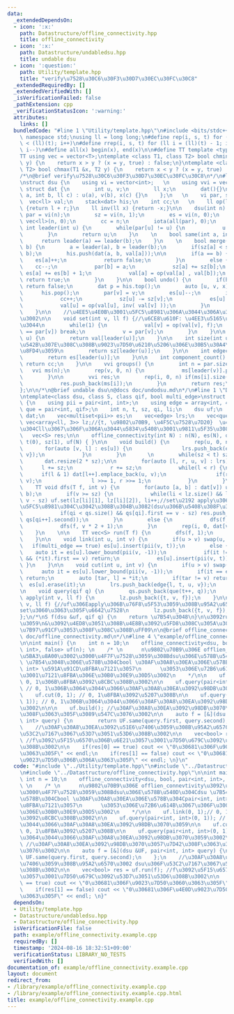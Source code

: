 ```yaml
---
data:
  _extendedDependsOn:
  - icon: ':x:'
    path: Datastructure/offline_connectivity.hpp
    title: offline_connectivity
  - icon: ':x:'
    path: Datastructure/undabledsu.hpp
    title: undable dsu
  - icon: ':question:'
    path: Utility/template.hpp
    title: "verify\u7528\u30C6\u30F3\u30D7\u30EC\u30FC\u30C8"
  _extendedRequiredBy: []
  _extendedVerifiedWith: []
  _isVerificationFailed: false
  _pathExtension: cpp
  _verificationStatusIcon: ':warning:'
  attributes:
    links: []
  bundledCode: "#line 1 \"Utility/template.hpp\"\n#include <bits/stdc++.h>\nusing\
    \ namespace std;\nusing ll = long long;\n#define rep(i, s, t) for (ll i = s; i\
    \ < (ll)(t); i++)\n#define rrep(i, s, t) for (ll i = (ll)(t) - 1; i >= (ll)(s);\
    \ i--)\n#define all(x) begin(x), end(x)\n\n#define TT template <typename T>\n\
    TT using vec = vector<T>;\ntemplate <class T1, class T2> bool chmin(T1 &x, T2\
    \ y) {\n    return x > y ? (x = y, true) : false;\n}\ntemplate <class T1, class\
    \ T2> bool chmax(T1 &x, T2 y) {\n    return x < y ? (x = y, true) : false;\n}\n\
    /*\n@brief verify\u7528\u30C6\u30F3\u30D7\u30EC\u30FC\u30C8\n*/\n#line 1 \"Datastructure/undabledsu.hpp\"\
    \nstruct dsu {\n    using vi = vector<int>;   \n    using vvi = vec<vi>;\n   \
    \ struct dat {\n        int u, v;\n        ll x;\n        dat(){}\n        dat(int\
    \ a, int b, ll c) : u(a), v(b), x(c) {}\n    };\n   \n    vi par, sz, es;\n  \
    \  vec<ll> val;\n    stack<dat> his;\n    int cc;\n   \n    ll op(ll l, ll r)\
    \ {return l + r;}\n    ll inv(ll x) {return -x;}\n\n    dsu(int n) {\n       \
    \ par = vi(n);\n        sz = vi(n, 1);\n        es = vi(n, 0);\n        val =\
    \ vec<ll>(n, 0);\n        cc = n;\n        iota(all(par), 0);\n    }\n  \n   \
    \ int leader(int u) {\n        while(par[u] != u) {\n            u = par[u];\n\
    \        }\n        return u;\n    }\n    \n    bool same(int a, int b) {\n  \
    \      return leader(a) == leader(b);\n    }\n    \n    bool merge(int a, int\
    \ b) {\n        a = leader(a), b = leader(b);\n        if(sz[a] < sz[b]) swap(a,\
    \ b);\n        his.push(dat(a, b, val[a]));\n\n        if(a == b) {\n        \
    \    es[a]++;\n            return false;\n        }\n        else {\n        \
    \    cc--;\n            par[b] = a;\n            sz[a] += sz[b];\n           \
    \ es[a] += es[b] + 1;\n            val[a] = op(val[a] , val[b]);\n           \
    \ return true;\n        }\n    }\n\n    bool undo() {\n        if(his.empty())\
    \ return false;\n        dat p = his.top();\n        auto [u, v, x] = p; \n  \
    \      his.pop();\n        par[v] = v;\n        es[u]--;\n        if(u != v) {\n\
    \            cc++;\n            sz[u] -= sz[v];\n            es[u] -= es[v];\n\
    \            val[u] = op(val[u], inv( val[v] ));\n        }\n        return true;\n\
    \    }\n\n    //\u4EE5\u4E0B\u3001\u5FC5\u8981\u306A\u3044\u306A\u3089\u7701\u304F\
    \u3002\n\n    void set(int v, ll f) {//\u6CE8\u610F: \u4EE3\u5165\u3067\u306F\u7121\
    \u3044\n        while(1) {\n            val[v] = op(val[v], f);\n            if(v\
    \ == par[v]) break;\n            v = par[v];\n        }\n    }\n\n    ll get(int\
    \ u) {\n        return val[leader(u)];\n    }\n\n    int size(int u) {//u\u304C\
    \u542B\u307E\u308C\u308B\u9023\u7D50\u6210\u5206\u306E\u30B5\u30A4\u30BA\u3092\
    \u8FD4\u3059\n        return sz[leader(u)];\n    }\n\n    int edgecnt(int u) {\n\
    \        return es[leader(u)];\n    }\n\n    int component_count() {\n       \
    \ return cc;\n    }\n\n    vvi groups() {\n        int n = par.size();\n     \
    \   vvi ms(n);\n        rep(v, 0, n) {\n            ms[leader(v)].push_back(v);\n\
    \        }\n\n        vvi res;\n        rep(i, 0, n) if(ms[i].size() > 0) {\n\
    \            res.push_back(ms[i]);\n        }\n        return res;\n    }\n\n\
    };\n\n/*\n@brief undable dsu\n@docs doc/undodsu.md\n*/\n#line 1 \"Datastructure/offline_connectivity.hpp\"\
    \ntemplate<class dsu, class S, class qif, bool multi_edge>\nstruct offline_connectivity\
    \ {\n    using pii = pair<int, int>;\n    using edge = array<int, 4>;\n    using\
    \ que = pair<int, qif>;\n    int n, t, sz, qi, li;\n    dsu uf;\n    vec<vec<pii>>\
    \ dat;\n    vec<multiset<pii>> es;\n    vec<edge> lrs;\n    vec<que> qs;\n   \
    \ vec<array<ll, 3>> lz;//{t, \u9802\u70B9, \u4F5C\u7528\u7D20}  \u4F5C\u7528\u7D20\
    \u304Cll\u3067\u306F\u306A\u3044\u5834\u5408\u3001\u9811\u5F35\u308B\u3002\n \
    \   vec<S> res;\n\n    offline_connectivity(int N) : n(N), es(N), qi(0), li(0),\
    \ t(0), sz(1), uf(N) { }\n\n    void build() {\n        rep(u, 0, n) {\n     \
    \       for(auto [v, l] : es[u]) {\n                lrs.push_back(edge{l, t, int(u),\
    \ v});\n            }\n        }\n       \n        while(sz < t) sz <<= 1;\n \
    \       dat.resize(2 * sz);\n\n        for(auto [l, r, u, v] : lrs) {\n      \
    \      l += sz;\n            r += sz;\n            while(l < r) {\n          \
    \      if(l & 1) dat[l++].emplace_back(u, v);\n                if(r & 1) dat[--r].emplace_back(u,\
    \ v);\n                l >>= 1, r >>= 1;\n            }\n        }\n    }\n\n\
    \    TT void dfs(T f, int v) {\n        for(auto [a, b] : dat[v]) uf.merge(a,\
    \ b);\n        if(v >= sz) {\n            while(li < lz.size() && lz[li][0] ==\
    \ v - sz) uf.set(lz[li][1], lz[li][2]), li++;//set\u2192 apply\u306B\u3059\u308B\
    \u5FC5\u8981\u304C\u3042\u308B\u304B\u3082(dsu\u306B\u5408\u308F\u305B\u308B)\n\
    \            if(qi < qs.size() && qs[qi].first == v - sz) res.push_back(f(uf,\
    \ qs[qi++].second));\n        }\n        else {\n            dfs(f, v * 2);\n\
    \            dfs(f, v * 2 + 1);\n        }\n        rep(i, 0, dat[v].size()) uf.undo();\n\
    \    }\n    \n\n    TT vec<S> run(T f) {\n        dfs(f, 1);\n        return res;\n\
    \    }\n\n    void link(int u, int v) {\n        if(u > v) swap(u, v);\n     \
    \   if(multi_edge == true) es[u].insert(pii(v, t));\n        else {\n        \
    \    auto it = es[u].lower_bound(pii(v, -1));\n            if(it != es[u].end()\
    \ && (*it).first == v) return;\n            es[u].insert(pii(v, t));\n       \
    \ }\n    }\n\n    void cut(int u, int v) {\n        if(u > v) swap(u, v);\n  \
    \      auto it = es[u].lower_bound(pii(v, -1));\n        if(it == es[u].end())\
    \ return;\n        auto [tar, l] = *it;\n        if(tar != v) return;\n      \
    \  es[u].erase(it);\n        lrs.push_back(edge{l, t, u, v});\n        \n    }\n\
    \n    void query(qif q) {\n        qs.push_back(que(t++, q));\n    }\n\n    void\
    \ apply(int v, ll f) {\n        lz.push_back({t, v, f});\n    }\n\n    void set(int\
    \ v, ll f) {//uf\u306Eapply\u306B\u76F8\u5F53\u3059\u308B\u95A2\u6570\u540D\u304C\
    set\u3060\u3063\u305F\u6642\u7528\n        lz.push_back({t, v, f});\n    }\n\n\
    };\n/*\nS f(dsu &uf, qif q) {\n    return \u7B54\u3048\n}\n\u3092run\u306B\u6E21\
    \u3059\n&\u3092\u4ED8\u3051\u308B\u4E8B\u3092\u5FD8\u308C\u305A\u306B\uFF08\u8A08\
    \u7B97\u91CF\u3053\u308F\u308C\u308B\uFF09\n\n@brief offline_connectivity\n@docs\
    \ doc/offline_connectivity.md\n*/\n#line 4 \"example/offline_connectivity.example.cpp\"\
    \n\nint main() {\n    int n = 10;\n    offline_connectivity<dsu, bool, pair<int,\
    \ int>, false> uf(n); \n    /* \n      n\u9802\u70B9\u306E offlien_connevtivity\u3092\
    \u5BA3\u8A00\u3002\u3000\u4F7F\u7528\u3059\u308Bdsu\u306E\u578B\u540D\u304Cdsu\
    \ \u7B54\u3048\u306E\u578B\u304Cbool \u30AF\u30A8\u30EA\u306E\u578B\u304Cpair<int,\
    \ int> \u591A\u91CD\u8FBA\u7121\u3057\n      \u3053\u306E\u72B6\u614B\u3067\u306F\
    \u3001\u7121\u8FBA\u306E\u30B0\u30E9\u30D5\u3002\n    */\n\n    uf.link(0, 1);//\
    \ 0, 1\u306B\u8FBA\u3092\u8CBC\u308B\u3002\n\n    uf.query(pair<int, int>(0, 1));\
    \ // 0, 1\u306B\u3064\u3044\u3066\u30AF\u30A8\u30EA\u3092\u98DB\u3070\u3059\n\n\
    \    uf.cut(0, 1); // 0, 1\u8FBA\u3092\u5207\u308B\n\n    uf.query(pair<int, int>(0,\
    \ 1)); // 0, 1\u306B\u3064\u3044\u3066\u30AF\u30A8\u30EA\u3092\u98DB\u3070\u3059\
    \u3002\n\n\n    uf.build(); //\u30AF\u30A8\u30EA\u3092\u98DB\u3070\u3057\u7D42\
    \u308F\u3063\u305F\u3089\u547C\u3076\u3002\n\n    auto f = [&](dsu &UF, pair<int,\
    \ int> query) {\n        return UF.same(query.first, query.second);\n    };\n\
    \    //\u30AF\u30A8\u30EA\u3092\u51E6\u7406\u3059\u308B\u95A2\u6570\u3002 dsu\u306F\
    \u53C2\u7167\u3067\u53D7\u3051\u53D6\u308B\u3002\n\n    vec<bool> res = uf.run(f);\
    \ //f\u3092\u5F15\u6570\u306B\u6E21\u3057\u3001\u7D50\u679C\u3092\u53D7\u3051\u53D6\
    \u308B\u3002\n\n    if(res[0] == true) cout << \"0\u30681\u306F\u9023\u7D50\u3060\
    \u3063\u305F\" << endl;\n    if(res[1] == false) cout << \"0\u30681\u306F\u4E0D\
    \u9023\u7D50\u306B\u306A\u3063\u305F\" << endl; \n}\n"
  code: "#include \"../Utility/template.hpp\"\n#include \"../Datastructure/undabledsu.hpp\"\
    \n#include \"../Datastructure/offline_connectivity.hpp\"\n\nint main() {\n   \
    \ int n = 10;\n    offline_connectivity<dsu, bool, pair<int, int>, false> uf(n);\
    \ \n    /* \n      n\u9802\u70B9\u306E offlien_connevtivity\u3092\u5BA3\u8A00\u3002\
    \u3000\u4F7F\u7528\u3059\u308Bdsu\u306E\u578B\u540D\u304Cdsu \u7B54\u3048\u306E\
    \u578B\u304Cbool \u30AF\u30A8\u30EA\u306E\u578B\u304Cpair<int, int> \u591A\u91CD\
    \u8FBA\u7121\u3057\n      \u3053\u306E\u72B6\u614B\u3067\u306F\u3001\u7121\u8FBA\
    \u306E\u30B0\u30E9\u30D5\u3002\n    */\n\n    uf.link(0, 1);// 0, 1\u306B\u8FBA\
    \u3092\u8CBC\u308B\u3002\n\n    uf.query(pair<int, int>(0, 1)); // 0, 1\u306B\u3064\
    \u3044\u3066\u30AF\u30A8\u30EA\u3092\u98DB\u3070\u3059\n\n    uf.cut(0, 1); //\
    \ 0, 1\u8FBA\u3092\u5207\u308B\n\n    uf.query(pair<int, int>(0, 1)); // 0, 1\u306B\
    \u3064\u3044\u3066\u30AF\u30A8\u30EA\u3092\u98DB\u3070\u3059\u3002\n\n\n    uf.build();\
    \ //\u30AF\u30A8\u30EA\u3092\u98DB\u3070\u3057\u7D42\u308F\u3063\u305F\u3089\u547C\
    \u3076\u3002\n\n    auto f = [&](dsu &UF, pair<int, int> query) {\n        return\
    \ UF.same(query.first, query.second);\n    };\n    //\u30AF\u30A8\u30EA\u3092\u51E6\
    \u7406\u3059\u308B\u95A2\u6570\u3002 dsu\u306F\u53C2\u7167\u3067\u53D7\u3051\u53D6\
    \u308B\u3002\n\n    vec<bool> res = uf.run(f); //f\u3092\u5F15\u6570\u306B\u6E21\
    \u3057\u3001\u7D50\u679C\u3092\u53D7\u3051\u53D6\u308B\u3002\n\n    if(res[0]\
    \ == true) cout << \"0\u30681\u306F\u9023\u7D50\u3060\u3063\u305F\" << endl;\n\
    \    if(res[1] == false) cout << \"0\u30681\u306F\u4E0D\u9023\u7D50\u306B\u306A\
    \u3063\u305F\" << endl; \n}"
  dependsOn:
  - Utility/template.hpp
  - Datastructure/undabledsu.hpp
  - Datastructure/offline_connectivity.hpp
  isVerificationFile: false
  path: example/offline_connectivity.example.cpp
  requiredBy: []
  timestamp: '2024-08-16 18:32:51+09:00'
  verificationStatus: LIBRARY_NO_TESTS
  verifiedWith: []
documentation_of: example/offline_connectivity.example.cpp
layout: document
redirect_from:
- /library/example/offline_connectivity.example.cpp
- /library/example/offline_connectivity.example.cpp.html
title: example/offline_connectivity.example.cpp
---
```


